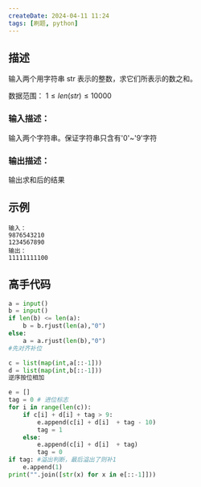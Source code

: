 ```yaml
---
createDate: 2024-04-11 11:24
tags: [刷题, python]
---
```

## 描述

输入两个用字符串 str 表示的整数，求它们所表示的数之和。

数据范围： $1≤len(str)≤10000$ 

### 输入描述：

输入两个字符串。保证字符串只含有'0'~'9'字符

### 输出描述：

输出求和后的结果

## 示例
```0
输入：
9876543210
1234567890
输出：
11111111100
```

## 高手代码
```python
a = input()
b = input()
if len(b) <= len(a):
	b = b.rjust(len(a),"0")
else:
	a = a.rjust(len(b),"0")
#先对齐补位

c = list(map(int,a[::-1]))
d = list(map(int,b[::-1]))
逆序按位相加

e = []
tag = 0 # 进位标志
for i in range(len(c)):
	if c[i] + d[i] + tag > 9:
		e.append(c[i] + d[i]  + tag - 10)
		tag = 1
	else:
		e.append(c[i] + d[i]  + tag)
		tag = 0
if tag: #溢出判断，最后溢出了则补1
	e.append(1)
print("".join([str(x) for x in e[::-1]]))
```
